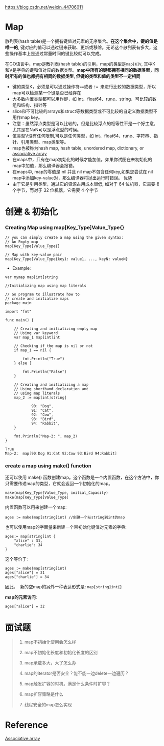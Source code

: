 <!--
 * @Author: AlexZ33
 * @Date: 2021-04-08 14:26:04
 * @LastEditTime: 2022-07-19 11:20:29
 * @LastEditors: AlexZ33 775136985@qq.com
 * @Description: In User Settings Edit
 * @FilePath: /go_notes/docs/go map(集合).md
-->

https://blog.csdn.net/weixin_44706011

# Map
散列表(hash table)是一个拥有键值对元素的无序集合。<b>在这个集合中，键的值是唯一的</b>, 键对应的值可以通过键来获取、更新或移除。无论这个散列表有多大，这些操作基本上是通过常量时间的键比较就可以完成。

在GO语言中，map是散列表(hash table)的引用，map的类型是`map[K]V`, 其中K和V是字典的键和值对应的数据类型。<b>map中所有的键都拥有相同的数据类型，同时所有的值也都拥有相同的数据类型, 但键的类型和值的类型不一定相同</b>
- 键的类型K，必须是可以通过操作符`==`或者 `!= `来进行比较的数据类型，所以map可以检测某一个键是否已经存在
- 大多数内置类型都可以用作键，如 int、float64、rune、string、可比较的数组和结构、指针等
- slice和不可比较的arrays和struct等数据类型或不可比较的自定义数据类型不用作map key。
- 注意：虽然浮点类型是可以比较的，但是比较浮点的相等性不是一个好主意，尤其是在NaN可以是浮点型的时候。
- 值类型V没有任何限制,可以是任何类型，如 int、float64、rune、字符串、指针、引用类型、map类型等。  
- map也被称为hash map, hash table, unordered map, dictionary, or [associative array](https://en.wikipedia.org/wiki/Associative_array)
- 在maps中，只有在map初始化的时候才能加值，如果你试图在未初始化的map中加值，那么编译器会报错。
- 在maps中, map的零值是 nil 并且 nil map不包含任何key,如果您尝试在 nil map中添加key-value对，那么编译器将抛出运行时错误。
优势
- 由于它是引用类型，通过它的资源占用成本很低, 如对于 64 位机器，它需要 8 个字节，而对于 32 位机器，它需要 4 个字节

# 创建 & 初始化
### Creating Map using  map[Key_Type]Value_Type{}


```golang
// you can simply create a map using the given syntax:
// An Empty map
map[Key_Type]Value_Type{}

// Map with key-value pair
map[Key_Type]Value_Type{key1: value1, ..., keyN: valueN}
```
- Example:

```golang
var mymap map[int]string
```



```golang
//Initializing map using map literals

// Go program to illustrate how to
// create and initialize maps
package main

import "fmt"

func main() {

	// Creating and initializing empty map
	// Using var keyword
	var map_1 map[int]int

	// Checking if the map is nil or not
	if map_1 == nil {
	
		fmt.Println("True")
	} else {
	
		fmt.Println("False")
	}

	// Creating and initializing a map
	// Using shorthand declaration and
	// using map literals
	map_2 := map[int]string{
	
			90: "Dog",
			91: "Cat",
			92: "Cow",
			93: "Bird",
			94: "Rabbit",
	}
	
	fmt.Println("Map-2: ", map_2)
}

```
```golang
True
Map-2:  map[90:Dog 91:Cat 92:Cow 93:Bird 94:Rabbit]
```
### create a map using make() function
还可以使用 make() 函数创建map。这个函数是一个内置函数，在这个方法中，你只需要传递map的类型，它就会返回一个初始化的map。

```dtd
make(map[Key_Type]Value_Type, initial_Capacity)
make(map[Key_Type]Value_Type)
```

内置函数可以用来创建一个map:
```golang
ages := make(map[string]int) //创建一个从string到int的map
```
也可以使用map的字面量来新建一个带初始化键值对元素的字典:
```golang
ages:= map[string]int {
    "alice" : 31,
    "charlie": 34
}
```
这个等价于:
```golang
ages := make(map[string]int)
ages["alice"] = 31
ages["charlie"] = 34
```
因此，　新的空map的另外一种表达形式是: `map[string]int{}`

<b>map的元素访问</b>:
```golang
ages["alice"] = 32

```


# 面试题
>1. map不初始化使用会怎么样
>2. map不初始化长度和初始化长度的区别
>3. map承载多大，大了怎么办
>4. map的iterator是否安全？能不能一边delete一边遍历？
>5. map触发扩容的时机，满足什么条件时扩容？
> 
>6. map扩容策略是什么
>7. 线程安全的map怎么实现
>
> 
# Reference
[Associative array](https://en.wikipedia.org/wiki/Associative_array)